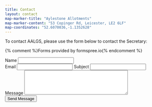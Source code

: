```yaml
---
title: Contact
layout: contact
map-marker-title: "Aylestone Allotments"
map-marker-content: "53 Copinger Rd, Leicester, LE2 6LF"
map-coordinates: "52.6070036,-1.1352628"
---
```


To contact AALGS, please use the form below to contact the Secretary:

{% comment %}Forms provided by formspree.io{% endcomment %}

<form action="//formspree.io/your@email.com" method="POST">
  Name <input type="text" name="name"><br>
  Email <input type="email" name="_replyto">
  Subject <input type="text" name="subject"><br>
  Message <textarea name="message" cols="40" rows="5"></textarea>
  <input type="submit" value="Send Message">
</form> 